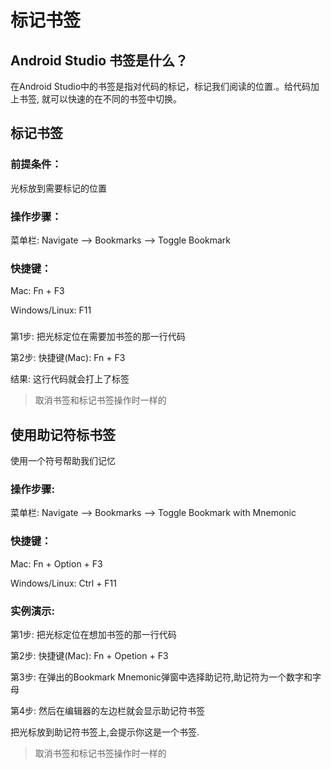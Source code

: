 # 标记书签

## Android Studio 书签是什么？

在Android Studio中的书签是指对代码的标记，标记我们阅读的位置.。给代码加上书签, 就可以快速的在不同的书签中切换。

## 标记书签

### 前提条件：

光标放到需要标记的位置

### 操作步骤：

菜单栏: Navigate —&gt; Bookmarks —&gt; Toggle Bookmark

### 快捷键：

Mac: Fn + F3

Windows\/Linux: F11

### 

第1步: 把光标定位在需要加书签的那一行代码

第2步: 快捷键\(Mac\): Fn + F3

结果: 这行代码就会打上了标签

> 取消书签和标记书签操作时一样的

## 使用助记符标书签

使用一个符号帮助我们记忆

### 操作步骤:

菜单栏: Navigate —&gt; Bookmarks —&gt; Toggle Bookmark with Mnemonic

### 快捷键：

Mac: Fn + Option + F3

Windows\/Linux: Ctrl + F11

### 实例演示:

第1步: 把光标定位在想加书签的那一行代码

第2步: 快捷键\(Mac\): Fn + Opetion + F3

第3步: 在弹出的Bookmark Mnemonic弹窗中选择助记符,助记符为一个数字和字母

第4步: 然后在编辑器的左边栏就会显示助记符书签

把光标放到助记符书签上,会提示你这是一个书签.

> 取消书签和标记书签操作时一样的

## 

